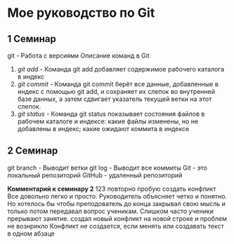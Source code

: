 # Мое руководство по Git

## 1 Семинар
git - Работа с версиями
Описание команд в Git
1. *git add* - Команда git add добавляет содержимое рабочего каталога в индекс
2. *git commit* - Команда git commit берёт все данные, добавленные в индекс с помощью git add, и сохраняет их слепок во внутренней базе данных, а затем сдвигает указатель текущей ветки на этот слепок.
3. *git status* - Команда git status показывает состояния файлов в рабочем каталоге и индексе: какие файлы изменены, но не добавлены в индекс; какие ожидают коммита в индексе


## 2 Семинар
git branch  - Выводит ветки
git log - Выводит все коммиты
Git - это локальный репозиторий
GitHub - удаленный репозиторий

**Комментарий к семинару 2**
123 повторно пробую создать конфликт
Все довольно легко и просто. Руководитель объясняет четко и понятно. Но хотелось бы чтобы преподователь до конца закрывал свою мысль и только потом передавал вопрос ученикам. Слишком часто ученики прерывают занятие.
создал новый конфликт на новой строке и проблем не вознрикло
Конфликт не создается, если менять или создавать текст в одном абзаце
